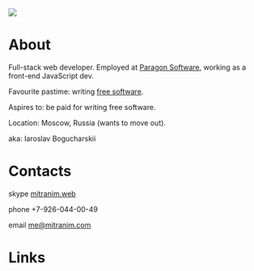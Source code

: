 <div style="margin-bottom: 0"><img src="/img/small/face.jpg" class="right"></div>

# About

Full-stack web developer. Employed at
[Paragon Software](http://paragon-software.com), working as a front-end
JavaScript dev.

Favourite pastime: writing [free software](/projects/).

Aspires to: be paid for writing free software.

Location: Moscow, Russia (wants to move out).

aka: Iaroslav Bogucharskii

# Contacts

<sf-icon class="skype inline"></sf-icon>skype [mitranim.web](skype:mitranim.web?chat)

<sf-icon class="mobile inline"></sf-icon><span>phone +7-926-044-00-49</span>

<sf-icon class="at inline"></sf-icon>email [me@mitranim.com](mailto:me@mitranim.com)

# Links

<p style="font-size: 2em">
  <a href="https://github.com/Mitranim" class="icon" target="_blank"><sf-icon class="dark pop github"></sf-icon></a>
  <a href="http://twitter.com/mitranim" class="icon" target="_blank"><sf-icon class="dark pop twitter"></sf-icon></a>
  <a href="http://linkedin.com/in/mitranim" class="icon" target="_blank"><sf-icon class="dark pop linkedin"></sf-icon></a>
  <a href="http://facebook.com/mitranim" class="icon" target="_blank"><sf-icon class="dark pop facebook"></sf-icon></a>
</p>
